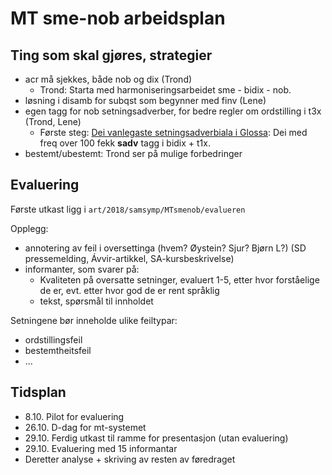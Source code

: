 # MT sme-nob arbeidsplan

## Ting som skal gjøres, strategier

- acr må sjekkes, både nob og dix (Trond)
  - Trond: Starta med harmoniseringsarbeidet sme - bidix - nob.
- løsning i disamb for subqst som begynner med finv (Lene)
- egen tagg for nob setningsadverber, for bedre regler om ordstilling i t3x (Trond, Lene)
  - Første steg: [Dei vanlegaste setningsadverbiala i Glossa](s_advl.freq): Dei med freq over 100 fekk **sadv** tagg i bidix + t1x.
- bestemt/ubestemt: Trond ser på mulige forbedringer

## Evaluering

Første utkast ligg i `art/2018/samsymp/MTsmenob/evalueren`

Opplegg:

- annotering av feil i oversettinga (hvem? Øystein? Sjur? Bjørn L?) (SD pressemelding, Ávvir-artikkel, SA-kursbeskrivelse)
- informanter, som svarer på:
  - Kvaliteten på oversatte setninger, evaluert 1-5, etter hvor forståelige de er, evt. etter
    hvor god de er rent språklig
  - tekst, spørsmål til innholdet

Setningene bør inneholde ulike feiltypar:

- ordstillingsfeil
- bestemtheitsfeil
- ...

## Tidsplan

- 8.10. Pilot for evaluering
- 26.10. D-dag for mt-systemet
- 29.10. Ferdig utkast til ramme for presentasjon (utan evaluering)
- 29.10. Evaluering med 15 informantar
- Deretter analyse + skriving av resten av føredraget
